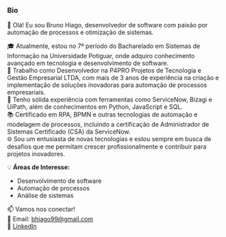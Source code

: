 ### Bio

👋 Olá! Eu sou Bruno Hiago, desenvolvedor de software com paixão por automação de processos e otimização de sistemas.

🎓 Atualmente, estou no 7º período do Bacharelado em Sistemas de Informação na Universidade Potiguar, onde adquiro conhecimento avançado em tecnologia e desenvolvimento de software.  
💼 Trabalho como Desenvolvedor na P4PRO Projetos de Tecnologia e Gestão Empresarial LTDA, com mais de 3 anos de experiência na criação e implementação de soluções inovadoras para automação de processos empresariais.  
🔧 Tenho sólida experiência com ferramentas como ServiceNow, Bizagi e UiPath, além de conhecimentos em Python, JavaScript e SQL.  
📚 Certificado em RPA, BPMN e outras tecnologias de automação e modelagem de processos, incluindo a certificação de Administrador de Sistemas Certificado (CSA) da ServiceNow.  
🌐 Sou um entusiasta de novas tecnologias e estou sempre em busca de desafios que me permitam crescer profissionalmente e contribuir para projetos inovadores.

💡 **Áreas de Interesse:**
- Desenvolvimento de software
- Automação de processos
- Análise de sistemas

📫 Vamos nos conectar!  
📧 Email: bhiago99@gmail.com  
🔗 [LinkedIn](https://www.linkedin.com/in/bruno-hiago-8a5370155/)
